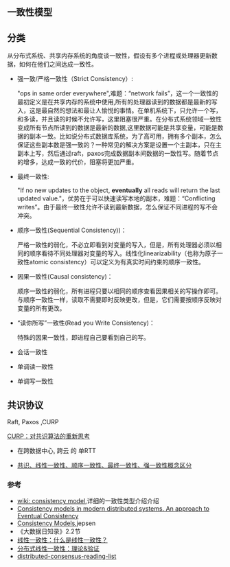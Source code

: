 
## 一致性模型





## 分类


从分布式系统、共享内存系统的角度谈一致性，假设有多个进程或处理器更新数据，如何在他们之间达成一致性。

- 强一致/严格一致性（Strict Consistency）:

  "ops in same order everywhere",难题：“network fails”，这一个一致性的最初定义是在共享内存的系统中使用,所有的处理器读到的数据都是最新的写入，这是最自然的想法和最让人愉悦的事情。在单机系统下，只允许一个写，和多读，并且读的时候不允许写，这里阻塞很严重。在分布式系统领域一致性变成所有节点所读到的数据是最新的数据,这里数据可能是共享变量，可能是数据的副本一致。比如说分布式数据库系统，为了高可用，拥有多个副本，怎么保证这些副本数是强一致的？一种常见的解决方案是设置一个主副本，只在主副本上写，然后通过raft，paxos完成数据副本间数据的一致性写。随着节点的增多，达成一致的代价，阻塞将更加严重。

- 最终一致性:

  "If no new updates to the object, **eventually** all reads will return the last updated value."，优势在于可以快速读写本地的副本，难题：“Conflicting writes”。由于最终一致性允许不读到最新数据，怎么保证不同进程的写不会冲突。

- 顺序一致性(Sequential Consistency))：

  严格一致性的弱化，不必立即看到对变量的写入，但是，所有处理器必须以相同的顺序看待不同处理器对变量的写入。线性化linearizability（也称为原子一致性atomic consistency）可以定义为有真实时间约束的顺序一致性。

- 因果一致性(Causal consistency)：
  
  顺序一致性的弱化，所有进程只要以相同的顺序查看因果相关的写操作即可。与顺序一致性一样，读取不需要即时反映更改，但是，它们需要按顺序反映对变量的所有更改。
  
- “读你所写”一致性(Read you Write Consistency)：

  特殊的因果一致性，即进程自己要看到自己的写。

- 会话一致性

- 单调读一致性

- 单调写一致性



## 共识协议

Raft, Paxos ,CURP 

[CURP：对共识算法的重新思考](https://zhuanlan.zhihu.com/p/692464275) 
- 在跨数据中心, 跨云 的 单RTT

- [共识、线性一致性、顺序一致性、最终一致性、强一致性概念区分](https://zhuanlan.zhihu.com/p/618127949)

### 参考
- [wiki: consistency model](https://en.wikipedia.org/wiki/Consistency_model),详细的一致性类型介绍介绍
- [Consistency models in modern distributed systems. An approach to Eventual Consistency](https://riunet.upv.es/bitstream/handle/10251/54786/TFMLeticiaPascual.pdf)
- [Consistency Models](https://jepsen.io/consistency),jepsen
- 《大数据日知录》2.2节
- [线性一致性：什么是线性一致性？](https://zhuanlan.zhihu.com/p/42239873)
- [分布式线性一致性：理论&验证](https://zhuanlan.zhihu.com/p/43949695)
- [distributed-consensus-reading-list](https://github.com/heidihoward/distributed-consensus-reading-list)





